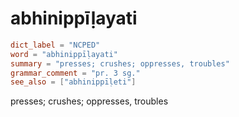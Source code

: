 # abhinippīḷayati

``` toml
dict_label = "NCPED"
word = "abhinippīḷayati"
summary = "presses; crushes; oppresses, troubles"
grammar_comment = "pr. 3 sg."
see_also = ["abhinippīḷeti"]
```

presses; crushes; oppresses, troubles

